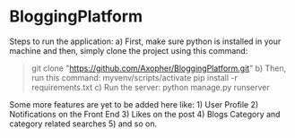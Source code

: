 # BloggingPlatform
Steps to run the application:
a) First, make sure python is installed in your machine and then, simply clone the project using this command:
   >git clone "https://github.com/Axopher/BloggingPlatform.git"
b) Then, run this command:
   > myvenv/scripts/activate
   >pip install -r requirements.txt
c) Run the server:
   >python manage.py runserver

Some more features are yet to be added here like:
                                                  1) User Profile
                                                  2) Notifications on the Front End
                                                  3) Likes on the post
                                                  4) Blogs Category and category related searches
                                                  5) and so on.
